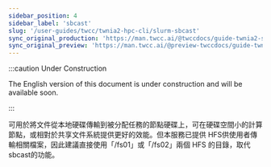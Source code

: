 ```yaml
---
sidebar_position: 4
sidebar_label: 'sbcast'
slug: '/user-guides/twcc/twnia2-hpc-cli/slurm-sbcast'
sync_original_production: 'https://man.twcc.ai/@twccdocs/guide-twnia2-sbcast-zh' 
sync_original_preview: 'https://man.twcc.ai/@preview-twccdocs/guide-twnia2-sbcast-zh'
---
```


:::caution Under Construction

The English version of this document is under construction and will be available soon.

:::

可用於將文件從本地硬碟傳輸到被分配任務的節點硬碟上，可在硬碟空間小的計算節點，或相對於共享文件系統提供更好的效能。但本服務已提供 HFS供使用者傳輸相關檔案，因此建議直接使用「/fs01」或「/fs02」兩個 HFS 的目錄，取代sbcast的功能。
